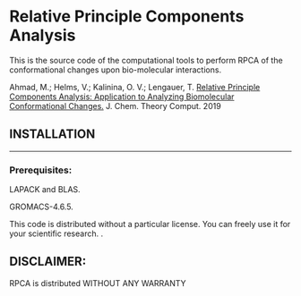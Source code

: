 # Relative Principle Components Analysis

This is the source code of the computational tools to perform RPCA of the conformational changes upon bio-molecular interactions.

Ahmad, M.; Helms, V.; Kalinina, O. V.; Lengauer, T. [Relative Principle Components Analysis: Application to Analyzing Biomolecular Conformational Changes.](https://doi.org/10.1021/acs.jctc.8b01074)  J. Chem. Theory Comput. 2019
## INSTALLATION 
****************

### Prerequisites:
LAPACK and BLAS.

GROMACS-4.6.5.

  
  
This code is distributed without a particular license. You can freely use it for 
your scientific research. .

## DISCLAIMER:
RPCA is distributed WITHOUT ANY WARRANTY       
